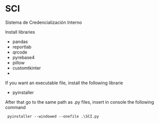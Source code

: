 # SCI
Sistema de Credencialización Interno

Install libraries
 - pandas
 - reportlab
 - qrcode
 - pyrebase4
 - pillow
 - customtkinter
 -

If you want an executable file, install the following librarie
 - pyinstaller

After that go to the same path as .py files, insert in console the following command
```
 pyinstaller --windowed --onefile .\SCI.py
```

